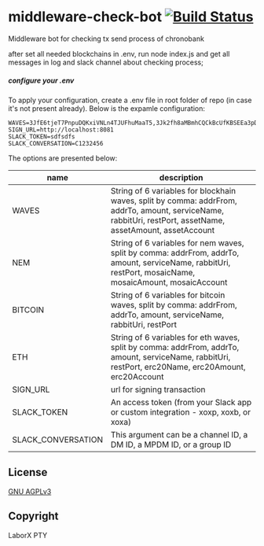 # middleware-check-bot [![Build Status](https://travis-ci.org/ChronoBank/middleware-check-bot.svg?branch=master)](https://travis-ci.org/ChronoBank/middleware-check-bot)

Middleware bot for checking tx send process of chronobank

after set all needed blockchains in .env, run node index.js
and get all messages in log and slack channel about checking process;


##### сonfigure your .env

To apply your configuration, create a .env file in root folder of repo (in case it's not present already).
Below is the expamle configuration:

```
WAVES=3JfE6tjeT7PnpuDQKxiVNLn4TJUFhuMaaT5,3Jk2fh8aMBmhCQCkBcUfKBSEEa3pDMkDjCr,100,app_waves,amqp://localhost:5672,8081,LMOOH,100,3JfE6tjeT7PnpuDQKxiVNLn4TJUFhuMaaT5
SIGN_URL=http://localhost:8081
SLACK_TOKEN=sdfsdfs
SLACK_CONVERSATION=C1232456
```

The options are presented below:

| name | description|
| ------ | ------ |
| WAVES | String of 6 variables for blockhain waves, split by comma: addrFrom, addrTo, amount, serviceName, rabbitUri, restPort, assetName, assetAmount, assetAccount
| NEM | String of 6 variables for nem waves, split by comma: addrFrom, addrTo, amount, serviceName, rabbitUri, restPort, mosaicName, mosaicAmount, mosaicAccount
| BITCOIN | String of 6 variables for bitcoin waves, split by comma: addrFrom, addrTo, amount, serviceName, rabbitUri, restPort
| ETH | String of 6 variables for eth waves, split by comma: addrFrom, addrTo, amount, serviceName, rabbitUri, restPort, erc20Name, erc20Amount, erc20Account
| SIGN_URL | url for signing transaction
| SLACK_TOKEN |  An access token (from your Slack app or custom integration - xoxp, xoxb, or xoxa)
| SLACK_CONVERSATION | This argument can be a channel ID, a DM ID, a MPDM ID, or a group ID

License
----
 [GNU AGPLv3](LICENSE)

Copyright
----
LaborX PTY
